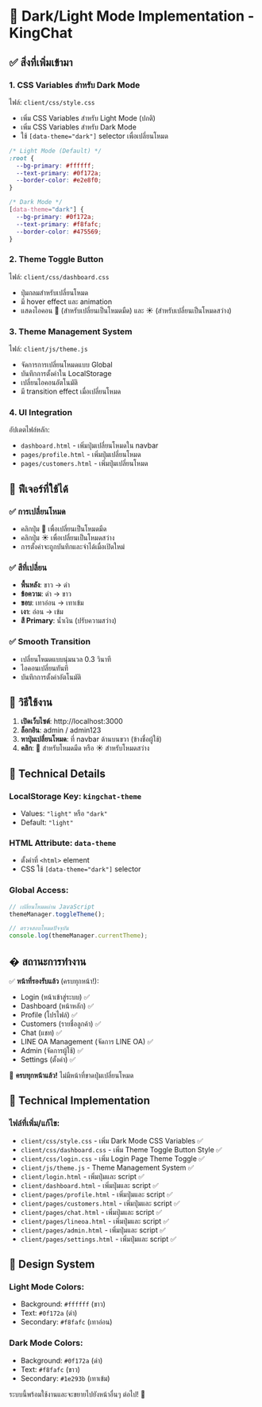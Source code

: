 # 🌙 Dark/Light Mode Implementation - KingChat

## ✅ สิ่งที่เพิ่มเข้ามา

### 1. **CSS Variables สำหรับ Dark Mode**
ไฟล์: `client/css/style.css`
- เพิ่ม CSS Variables สำหรับ Light Mode (ปกติ)
- เพิ่ม CSS Variables สำหรับ Dark Mode 
- ใช้ `[data-theme="dark"]` selector เพื่อเปลี่ยนโหมด

```css
/* Light Mode (Default) */
:root {
  --bg-primary: #ffffff;
  --text-primary: #0f172a;
  --border-color: #e2e8f0;
}

/* Dark Mode */
[data-theme="dark"] {
  --bg-primary: #0f172a;
  --text-primary: #f8fafc;
  --border-color: #475569;
}
```

### 2. **Theme Toggle Button**
ไฟล์: `client/css/dashboard.css`
- ปุ่มกลมสำหรับเปลี่ยนโหมด
- มี hover effect และ animation
- แสดงไอคอน 🌙 (สำหรับเปลี่ยนเป็นโหมดมืด) และ ☀️ (สำหรับเปลี่ยนเป็นโหมดสว่าง)

### 3. **Theme Management System**
ไฟล์: `client/js/theme.js`
- จัดการการเปลี่ยนโหมดแบบ Global
- บันทึกการตั้งค่าใน LocalStorage
- เปลี่ยนไอคอนอัตโนมัติ
- มี transition effect เมื่อเปลี่ยนโหมด

### 4. **UI Integration**
อัปเดตไฟล์หลัก:
- `dashboard.html` - เพิ่มปุ่มเปลี่ยนโหมดใน navbar
- `pages/profile.html` - เพิ่มปุ่มเปลี่ยนโหมด
- `pages/customers.html` - เพิ่มปุ่มเปลี่ยนโหมด

## 🎯 ฟีเจอร์ที่ใช้ได้

### ✅ **การเปลี่ยนโหมด**
- คลิกปุ่ม 🌙 เพื่อเปลี่ยนเป็นโหมดมืด
- คลิกปุ่ม ☀️ เพื่อเปลี่ยนเป็นโหมดสว่าง
- การตั้งค่าจะถูกบันทึกและจำได้เมื่อเปิดใหม่

### ✅ **สีที่เปลี่ยน**
- **พื้นหลัง**: ขาว → ดำ
- **ข้อความ**: ดำ → ขาว  
- **ขอบ**: เทาอ่อน → เทาเข้ม
- **เงา**: อ่อน → เข้ม
- **สี Primary**: น้ำเงิน (ปรับความสว่าง)

### ✅ **Smooth Transition**
- เปลี่ยนโหมดแบบนุ่มนวล 0.3 วินาที
- ไอคอนเปลี่ยนทันที
- บันทึกการตั้งค่าอัตโนมัติ

## 📱 วิธีใช้งาน

1. **เปิดเว็บไซต์**: http://localhost:3000
2. **ล็อกอิน**: admin / admin123  
3. **หาปุ่มเปลี่ยนโหมด**: ที่ navbar ด้านบนขวา (ข้างชื่อผู้ใช้)
4. **คลิก**: 🌙 สำหรับโหมดมืด หรือ ☀️ สำหรับโหมดสว่าง

## 🔧 Technical Details

### **LocalStorage Key**: `kingchat-theme`
- Values: `"light"` หรือ `"dark"`
- Default: `"light"`

### **HTML Attribute**: `data-theme`
- ตั้งค่าที่ `<html>` element
- CSS ใช้ `[data-theme="dark"]` selector

### **Global Access**:
```javascript
// เปลี่ยนโหมดผ่าน JavaScript
themeManager.toggleTheme();

// ตรวจสอบโหมดปัจจุบัน
console.log(themeManager.currentTheme);
```

## � สถานะการทำงาน

✅ **หน้าที่รองรับแล้ว** (ครบทุกหน้า!):
- Login (หน้าเข้าสู่ระบบ) ✅
- Dashboard (หน้าหลัก) ✅
- Profile (โปรไฟล์) ✅  
- Customers (รายชื่อลูกค้า) ✅
- Chat (แชท) ✅
- LINE OA Management (จัดการ LINE OA) ✅
- Admin (จัดการผู้ใช้) ✅
- Settings (ตั้งค่า) ✅

🎉 **ครบทุกหน้าแล้ว!** ไม่มีหน้าที่ขาดปุ่มเปลี่ยนโหมด

## 🔧 Technical Implementation

### **ไฟล์ที่เพิ่ม/แก้ไข**:
- `client/css/style.css` - เพิ่ม Dark Mode CSS Variables ✅
- `client/css/dashboard.css` - เพิ่ม Theme Toggle Button Style ✅
- `client/css/login.css` - เพิ่ม Login Page Theme Toggle ✅
- `client/js/theme.js` - Theme Management System ✅
- `client/login.html` - เพิ่มปุ่มและ script ✅
- `client/dashboard.html` - เพิ่มปุ่มและ script ✅
- `client/pages/profile.html` - เพิ่มปุ่มและ script ✅
- `client/pages/customers.html` - เพิ่มปุ่มและ script ✅
- `client/pages/chat.html` - เพิ่มปุ่มและ script ✅
- `client/pages/lineoa.html` - เพิ่มปุ่มและ script ✅
- `client/pages/admin.html` - เพิ่มปุ่มและ script ✅
- `client/pages/settings.html` - เพิ่มปุ่มและ script ✅

## 🎨 Design System

### **Light Mode Colors**:
- Background: `#ffffff` (ขาว)
- Text: `#0f172a` (ดำ)
- Secondary: `#f8fafc` (เทาอ่อน)

### **Dark Mode Colors**:
- Background: `#0f172a` (ดำ)  
- Text: `#f8fafc` (ขาว)
- Secondary: `#1e293b` (เทาเข้ม)

ระบบนี้พร้อมใช้งานและจะขยายไปยังหน้าอื่นๆ ต่อไป! 🚀